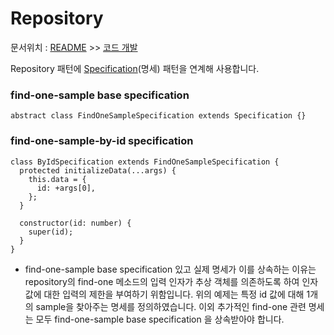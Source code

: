 # Repository

문서위치 : [README](../../README.md) >> [코드 개발](../Code-Developing.md)


Repository 패턴에 [Specification](../Common-Base/Repository/Specification.md)(명세) 패턴을 연계해 사용합니다.

### find-one-sample base specification

```tsx
abstract class FindOneSampleSpecification extends Specification {}
```

### find-one-sample-by-id specification

```tsx
class ByIdSpecification extends FindOneSampleSpecification {
  protected initializeData(...args) {
    this.data = {
      id: +args[0],
    };
  }

  constructor(id: number) {
    super(id);
  }
}
```

- find-one-sample base specification 있고 실제 명세가 이를 상속하는 이유는  repository의 find-one 메소드의 입력 인자가 추상 객체를 의존하도록 하여 인자값에 대한 입력의 제한을 부여하기 위함입니다. 위의 예제는 특정 id 값에 대해 1개의 sample을 찾아주는 명세를 정의하였습니다. 이외 추가적인 find-one 관련 명세는 모두 find-one-sample base specification 을 상속받아야 합니다.
